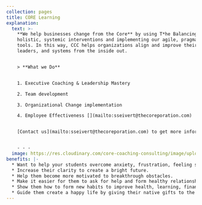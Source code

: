 ```yaml
---
collection: pages
title: CORE Learning
explanation:
  text: >-
    **We help businesses change from the Core** by using T*he Balancing Act's*
    holistic, systemic interventions and implementing our agile, pragmatic
    tools. In this way, CCC helps organizations align and improve their teams,
    leaders, and systems from the inside out.


    > **What we Do**


    1. Executive Coaching & Leadership Mastery

    2. Team development

    3. Organizational Change implementation

    4. Employee Effectiveness [](mailto:sseivert@thecoreporation.com)


    [Contact us](mailto:sseivert@thecoreporation.com) to get more information about implementing lasting organizational, team, and leadership changes. We offer one-on-one consulting and coaching interventions, plus excellent business seminars to increase Productivity, reduce on-the-job Stress, eliminate procrastination for difficult tasks, and encourage every person, at every level of the company, to take full responsibility for outcomes. 


    - - -
  image: https://res.cloudinary.com/core-coaching-consulting/image/upload/v1629041321/CORE_slide_cropped_l8deoi.jpg
benefits: |-
  * Want to help your students overcome anxiety, frustration, feeling stuck.
  * Increase their clarity to create a bright future.
  * Help them become more motivated to breakthrough obstacles.
  * Make it easier for them to ask for help and form healthy relationships.
  * Show them how to form new habits to improve health, learning, finances.
  * Guide them create a happy life by giving their native gifts to the world.
---
```

